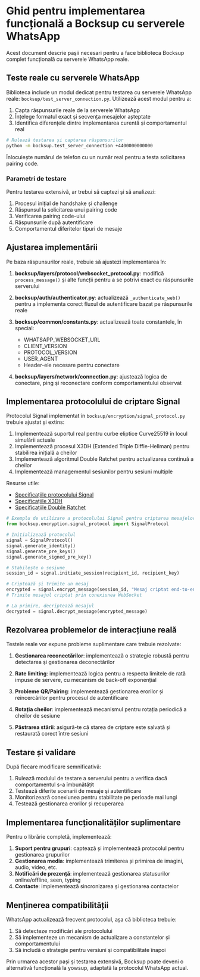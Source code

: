 # Ghid pentru implementarea funcțională a Bocksup cu serverele WhatsApp

Acest document descrie pașii necesari pentru a face biblioteca Bocksup complet funcțională cu serverele WhatsApp reale.

## Teste reale cu serverele WhatsApp

Biblioteca include un modul dedicat pentru testarea cu serverele WhatsApp reale: `bocksup/test_server_connection.py`. 
Utilizează acest modul pentru a:

1. Capta răspunsurile reale de la serverele WhatsApp
2. Înțelege formatul exact și secvența mesajelor așteptate
3. Identifica diferențele dintre implementarea curentă și comportamentul real

```bash
# Rulează testarea și captarea răspunsurilor
python -m bocksup.test_server_connection +4400000000000
```

Înlocuiește numărul de telefon cu un număr real pentru a testa solicitarea pairing code.

### Parametri de testare

Pentru testarea extensivă, ar trebui să captezi și să analizezi:

1. Procesul inițial de handshake și challenge
2. Răspunsul la solicitarea unui pairing code
3. Verificarea pairing code-ului
4. Răspunsurile după autentificare
5. Comportamentul diferitelor tipuri de mesaje

## Ajustarea implementării

Pe baza răspunsurilor reale, trebuie să ajustezi implementarea în:

1. **bocksup/layers/protocol/websocket_protocol.py**: modifică `process_message()` și alte funcții pentru a se potrivi exact cu răspunsurile serverului

2. **bocksup/auth/authenticator.py**: actualizează `_authenticate_web()` pentru a implementa corect fluxul de autentificare bazat pe răspunsurile reale

3. **bocksup/common/constants.py**: actualizează toate constantele, în special:
   - WHATSAPP_WEBSOCKET_URL
   - CLIENT_VERSION
   - PROTOCOL_VERSION
   - USER_AGENT
   - Header-ele necesare pentru conectare

4. **bocksup/layers/network/connection.py**: ajustează logica de conectare, ping și reconectare conform comportamentului observat

## Implementarea protocolului de criptare Signal

Protocolul Signal implementat în `bocksup/encryption/signal_protocol.py` trebuie ajustat și extins:

1. Implementează suportul real pentru curbe eliptice Curve25519 în locul simulării actuale
2. Implementează procesul X3DH (Extended Triple Diffie-Hellman) pentru stabilirea inițială a cheilor
3. Implementează algoritmul Double Ratchet pentru actualizarea continuă a cheilor
4. Implementează managementul sesiunilor pentru sesiuni multiple

Resurse utile:
- [Specificațiile protocolului Signal](https://signal.org/docs/)
- [Specificațiile X3DH](https://signal.org/docs/specifications/x3dh/)
- [Specificațiile Double Ratchet](https://signal.org/docs/specifications/doubleratchet/)

```python
# Exemplu de utilizare a protocolului Signal pentru criptarea mesajelor
from bocksup.encryption.signal_protocol import SignalProtocol

# Inițializează protocolul
signal = SignalProtocol()
signal.generate_identity()
signal.generate_pre_keys()
signal.generate_signed_pre_key()

# Stabilește o sesiune
session_id = signal.initiate_session(recipient_id, recipient_key)

# Criptează și trimite un mesaj
encrypted = signal.encrypt_message(session_id, "Mesaj criptat end-to-end")
# Trimite mesajul criptat prin conexiunea WebSocket

# La primire, decriptează mesajul
decrypted = signal.decrypt_message(encrypted_message)
```

## Rezolvarea problemelor de interacțiune reală

Testele reale vor expune probleme suplimentare care trebuie rezolvate:

1. **Gestionarea reconectărilor**: implementează o strategie robustă pentru detectarea și gestionarea deconectărilor

2. **Rate limiting**: implementează logica pentru a respecta limitele de rată impuse de servere, cu mecanism de back-off exponențial

3. **Probleme QR/Pairing**: implementează gestionarea erorilor și reîncercărilor pentru procesul de autentificare

4. **Rotația cheilor**: implementează mecanismul pentru rotația periodică a cheilor de sesiune

5. **Păstrarea stării**: asigură-te că starea de criptare este salvată și restaurată corect între sesiuni

## Testare și validare

După fiecare modificare semnificativă:

1. Rulează modulul de testare a serverului pentru a verifica dacă comportamentul s-a îmbunătățit
2. Testează diferite scenarii de mesaje și autentificare
3. Monitorizează conexiunea pentru stabilitate pe perioade mai lungi
4. Testează gestionarea erorilor și recuperarea

## Implementarea funcționalităților suplimentare

Pentru o librărie completă, implementează:

1. **Suport pentru grupuri**: captează și implementează protocolul pentru gestionarea grupurilor
2. **Gestionarea media**: implementează trimiterea și primirea de imagini, audio, video, etc.
3. **Notificări de prezență**: implementează gestionarea statusurilor online/offline, seen, typing
4. **Contacte**: implementează sincronizarea și gestionarea contactelor

## Menținerea compatibilității

WhatsApp actualizează frecvent protocolul, așa că biblioteca trebuie:

1. Să detecteze modificări ale protocolului
2. Să implementeze un mecanism de actualizare a constantelor și comportamentului
3. Să includă o strategie pentru versiuni și compatibilitate înapoi

Prin urmarea acestor pași și testarea extensivă, Bocksup poate deveni o alternativă funcțională la yowsup, adaptată la protocolul WhatsApp actual.